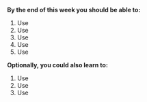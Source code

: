 **By the end of this week you should be able to:**
1. Use
1. Use
1. Use
1. Use
1. Use

**Optionally, you could also learn to:**
1. Use
1. Use
1. Use
